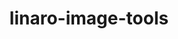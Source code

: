 ---
parent_project: linaro
permalink: /engineering/projects/linaro/linaro-image-tools/
project_link_name: linaro-image-tools
project_stats: 'true'
project_url: n/a
title: linaro-image-tools
---